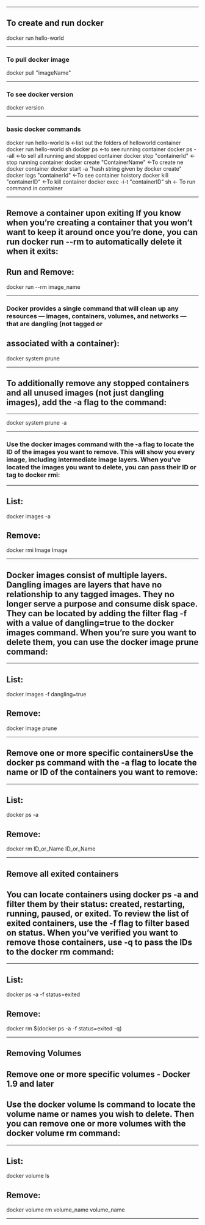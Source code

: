 -----
## To create and run docker 

docker run hello-world

-----
### To pull docker image
docker pull "imageName"

-----
### To see docker version  
docker version

-----
### basic docker commands 

docker run hello-world ls <-list out the folders of helloworld container
docker run hello-world sh 
docker ps <-to see running container
docker ps --all <-to sell all running and stopped container
docker stop "containerId" <-stop running container
docker create "ContainerName" <-To create ne docker container
docker start -a "hash string given by docker create"
docker logs "containerId" <-To see container hoistory
docker kill "containerID" <-To kill container
docker exec -i-t "containerID" sh <- To run command in container

------------------------------

Remove a container upon exiting
If you know when you’re creating a container that you won’t want to keep it around once you’re done, you can run docker run --rm to automatically delete it when 
it exits:
----------
Run and Remove:
----------
docker run --rm image_name

---------------

### Docker provides a single command that will clean up any resources — images, containers, volumes, and networks — that are dangling (not tagged or 
associated with a container):
---------------
docker system prune

-----

## To additionally remove any stopped containers and all unused images (not just dangling images), add the -a flag to the command:
-----

docker system prune -a

-----

### Use the docker images command with the -a flag to locate the ID of the images you want to remove. This will show you every image, including intermediate image layers. When you’ve located the images you want to delete, you can pass their ID or tag to docker rmi:
-----
## List:

docker images -a

## Remove:

docker rmi Image Image

-----

## Docker images consist of multiple layers. Dangling images are layers that have no relationship to any tagged images. They no longer serve a purpose and consume disk space. They can be located by adding the filter flag -f with a value of dangling=true to the docker images command. When you’re sure you want to delete them, you can use the docker image prune command:

-----

## List:

docker images -f dangling=true

## Remove:

docker image prune

-----

## Remove one or more specific containersUse the docker ps command with the -a flag to locate the name or ID of the containers you want to remove:
-----
## List:

docker ps -a


## Remove:

docker rm ID_or_Name ID_or_Name


-----
## Remove all exited containers
## You can locate containers using docker ps -a and filter them by their status: created, restarting, running, paused, or exited. To review the list of exited containers, use the -f flag to filter based on status. When you’ve verified you want to remove those containers, use -q to pass the IDs to the docker rm command:
-----
## List:

docker ps -a -f status=exited

## Remove:

docker rm $(docker ps -a -f status=exited -q)


-----
## Removing Volumes
## Remove one or more specific volumes - Docker 1.9 and later
## Use the docker volume ls command to locate the volume name or names you wish to delete. Then you can remove one or more volumes with the docker volume rm command:
-----
## List:

docker volume ls

## Remove:

docker volume rm volume_name volume_name


-----
